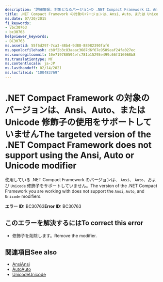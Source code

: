 ```yaml
---
description: '詳細情報: 対象となるバージョンの .NET Compact Framework は、Ansi、Auto、または Unicode 修飾子の使用をサポートしていません'
title: .NET Compact Framework の対象のバージョンは、Ansi、Auto、または Unicode 修飾子の使用をサポートしていません
ms.date: 07/20/2015
f1_keywords:
- vbc30763
- bc30763
helpviewer_keywords:
- BC30763
ms.assetid: 55f6d297-7ca3-48b4-9d88-88982390faf6
ms.openlocfilehash: cb8f2b3c83aaac3687d6f67e9509eaf24fa027ec
ms.sourcegitcommit: 10e719780594efc781b15295e499c66f316068b8
ms.translationtype: MT
ms.contentlocale: ja-JP
ms.lasthandoff: 02/14/2021
ms.locfileid: "100483769"
---
```

# <a name="the-targeted-version-of-the-net-compact-framework-does-not-support-using-the-ansi-auto-or-unicode-modifier"></a><span data-ttu-id="7461e-103">.NET Compact Framework の対象のバージョンは、Ansi、Auto、または Unicode 修飾子の使用をサポートしていません</span><span class="sxs-lookup"><span data-stu-id="7461e-103">The targeted version of the .NET Compact Framework does not support using the Ansi, Auto or Unicode modifier</span></span>

<span data-ttu-id="7461e-104">使用している .NET Compact Framework のバージョンは、 `Ansi`、 `Auto`、および `Unicode` 修飾子をサポートしていません。</span><span class="sxs-lookup"><span data-stu-id="7461e-104">The version of the .NET Compact Framework you are working with does not support the `Ansi`, `Auto`, and `Unicode` modifiers.</span></span>  
  
 <span data-ttu-id="7461e-105">**エラー ID:** BC30763</span><span class="sxs-lookup"><span data-stu-id="7461e-105">**Error ID:** BC30763</span></span>  
  
## <a name="to-correct-this-error"></a><span data-ttu-id="7461e-106">このエラーを解決するには</span><span class="sxs-lookup"><span data-stu-id="7461e-106">To correct this error</span></span>  
  
- <span data-ttu-id="7461e-107">修飾子を削除します。</span><span class="sxs-lookup"><span data-stu-id="7461e-107">Remove the modifier.</span></span>  
  
## <a name="see-also"></a><span data-ttu-id="7461e-108">関連項目</span><span class="sxs-lookup"><span data-stu-id="7461e-108">See also</span></span>

- [<span data-ttu-id="7461e-109">Ansi</span><span class="sxs-lookup"><span data-stu-id="7461e-109">Ansi</span></span>](../language-reference/modifiers/ansi.md)
- [<span data-ttu-id="7461e-110">Auto</span><span class="sxs-lookup"><span data-stu-id="7461e-110">Auto</span></span>](../language-reference/modifiers/auto.md)
- [<span data-ttu-id="7461e-111">Unicode</span><span class="sxs-lookup"><span data-stu-id="7461e-111">Unicode</span></span>](../language-reference/modifiers/unicode.md)
